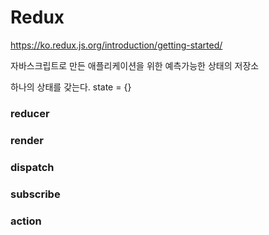 # Redux
https://ko.redux.js.org/introduction/getting-started/

자바스크립트로 만든 애플리케이션을 위한 예측가능한 상태의 저장소

하나의 상태를 갖는다.
state = {}



### reducer

### render

### dispatch

### subscribe

### action